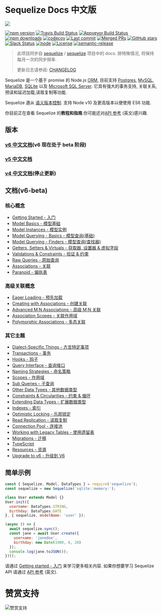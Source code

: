 # Sequelize Docs 中文版

![](http://docs.sequelizejs.com/manual/asset/logo-small.png)

[![npm version](https://badgen.net/npm/v/sequelize)](https://www.npmjs.com/package/sequelize)
[![Travis Build Status](https://badgen.net/travis/sequelize/sequelize?icon=travis)](https://travis-ci.org/sequelize/sequelize)
[![Appveyor Build Status](https://ci.appveyor.com/api/projects/status/9l1ypgwsp5ij46m3/branch/master?svg=true)](https://ci.appveyor.com/project/sushantdhiman/sequelize/branch/master)
[![npm downloads](https://badgen.net/npm/dm/sequelize)](https://www.npmjs.com/package/sequelize)
[![codecov](https://badgen.net/codecov/c/github/sequelize/sequelize?icon=codecov)](https://codecov.io/gh/sequelize/sequelize)
[![Last commit](https://badgen.net/github/last-commit/sequelize/sequelize)](https://github.com/sequelize/sequelize)
[![Merged PRs](https://badgen.net/github/merged-prs/sequelize/sequelize)](https://github.com/sequelize/sequelize)
[![GitHub stars](https://badgen.net/github/stars/sequelize/sequelize)](https://github.com/sequelize/sequelize)
[![Slack Status](http://sequelize-slack.herokuapp.com/badge.svg)](http://sequelize-slack.herokuapp.com/)
[![node](https://badgen.net/npm/node/sequelize)](https://www.npmjs.com/package/sequelize)
[![License](https://badgen.net/github/license/sequelize/sequelize)](https://github.com/sequelize/sequelize/blob/master/LICENSE)
[![semantic-release](https://img.shields.io/badge/%20%20%F0%9F%93%A6%F0%9F%9A%80-semantic--release-e10079.svg)](https://github.com/semantic-release/semantic-release)

> 此项目同步自 [sequelize](https://github.com/sequelize) / [sequelize](https://github.com/sequelize/sequelize) 项目中的  docs. 除特殊情况, 将保持每月一次的同步频率.
> 
> 更新日志请参阅: [CHANGELOG](CHANGELOG.md)

Sequelize 是一个基于 promise 的 Node.js [ORM](https://en.wikipedia.org/wiki/Object-relational_mapping), 目前支持 [Postgres](https://en.wikipedia.org/wiki/PostgreSQL), [MySQL](https://en.wikipedia.org/wiki/MySQL), [MariaDB](https://en.wikipedia.org/wiki/MariaDB), [SQLite](https://en.wikipedia.org/wiki/SQLite) 以及 [Microsoft SQL Server](https://en.wikipedia.org/wiki/Microsoft_SQL_Server). 它具有强大的事务支持, 关联关系, 预读和延迟加载,读取复制等功能.

Sequelize 遵从 [语义版本控制](http://semver.org). 支持 Node v10 及更高版本以便使用 ES6 功能.

你目前正在查看 Sequelize 的**教程和指南**.你可能还对[API 参考](http://docs.sequelizejs.com/identifiers) (英文)感兴趣.

## 版本

### [v6 中文文档](https://github.com/demopark/sequelize-docs-Zh-CN/tree/master)(v6 现在处于 beta 阶段)

### [v5 中文文档](https://github.com/demopark/sequelize-docs-Zh-CN/tree/v5)

### [v4 中文文档](https://github.com/demopark/sequelize-docs-Zh-CN/tree/v4)(停止更新)


## 文档(v6-beta)

### 核心概念

- [Getting Started - 入门](core-concepts/getting-started.md)
- [Model Basics - 模型基础](core-concepts/model-basics.md)
- [Model Instances - 模型实例](core-concepts/model-instances.md)
- [Model Querying - Basics - 模型查询(基础)](core-concepts/model-querying-basics.md)
- [Model Querying - Finders - 模型查询(查找器)](core-concepts/model-querying-finders.md)
- [Getters, Setters & Virtuals - 获取器, 设置器 & 虚拟字段](core-concepts/getters-setters-virtuals.md)
- [Validations & Constraints - 验证 & 约束](core-concepts/validations-and-constraints.md)
- [Raw Queries - 原始查询](core-concepts/raw-queries.md)
- [Associations - 关联](core-concepts/assocs.md)
- [Paranoid - 偏执表](core-concepts/paranoid.md)

### 高级关联概念

- [Eager Loading - 预先加载](advanced-association-concepts/eager-loading.md)
- [Creating with Associations - 创建关联](advanced-association-concepts/creating-with-associations.md)
- [Advanced M:N Associations - 高级 M:N 关联](advanced-association-concepts/advanced-many-to-many.md)
- [Association Scopes - 关联作用域](advanced-association-concepts/association-scopes.md)
- [Polymorphic Associations - 多态关联](advanced-association-concepts/polymorphic-associations.md)

### 其它主题

- [Dialect-Specific Things - 方言特定事项](other-topics/dialect-specific-things.md)
- [Transactions - 事务](other-topics/transactions.md)
- [Hooks - 钩子](other-topics/hooks.md)
- [Query Interface - 查询接口](other-topics/query-interface.md)
- [Naming Strategies - 命名策略](other-topics/naming-strategies.md)
- [Scopes - 作用域](other-topics/scopes.md)
- [Sub Queries - 子查询](other-topics/sub-queries.md)
- [Other Data Types - 其他数据类型](other-topics/other-data-types.md)
- [Constraints & Circularities - 约束 & 循环](other-topics/constraints-and-circularities.md)
- [Extending Data Types - 扩展数据类型](other-topics/extending-data-types.md)
- [Indexes - 索引](other-topics/indexes.md)
- [Optimistic Locking - 乐观锁定](other-topics/optimistic-locking.md)
- [Read Replication - 读取复制](other-topics/read-replication.md)
- [Connection Pool - 连接池](other-topics/connection-pool.md)
- [Working with Legacy Tables - 使用遗留表](other-topics/legacy.md)
- [Migrations - 迁移](other-topics/migrations.md)
- [TypeScript](other-topics/typescript.md)
- [Resources - 资源](other-topics/resources.md)
- [Upgrade to v6 - 升级到 V6](other-topics/upgrade-to-v6.md)

## 简单示例

```js
const { Sequelize, Model, DataTypes } = require('sequelize');
const sequelize = new Sequelize('sqlite::memory:');

class User extends Model {}
User.init({
  username: DataTypes.STRING,
  birthday: DataTypes.DATE
}, { sequelize, modelName: 'user' });

(async () => {
  await sequelize.sync();
  const jane = await User.create({
    username: 'janedoe',
    birthday: new Date(1980, 6, 20)
  });
  console.log(jane.toJSON());
})();
```

请通过 [Getting started - 入门](core-concepts/getting-started.md) 来学习更多相关内容. 如果你想要学习 Sequelize API 请通过 [API 参考](http://docs.sequelizejs.com/identifiers) (英文).

# 赞赏支持
![赞赏支持](https://raw.githubusercontent.com/demopark/electron-api-demos-Zh_CN/master/assets/img/td.png)

